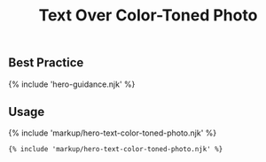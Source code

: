 ﻿---
title: Text Over Color-Toned Photo
summary: Short text over a translucent field of color, over an image.
tags: feature blocks
layout: guide
eleventyNavigation:
  key: Text Over Color-Toned Photo
  parent: Hero Blocks
  excerpt: Short text over a translucent field of color, over an image.
  img: /img/illustrations/illus-text-over-color-toned-photo.svg
  order: 4
---

## Best Practice

{% include 'hero-guidance.njk' %}

## Usage

{% include 'markup/hero-text-color-toned-photo.njk' %}

```html
{% include 'markup/hero-text-color-toned-photo.njk' %}
```
